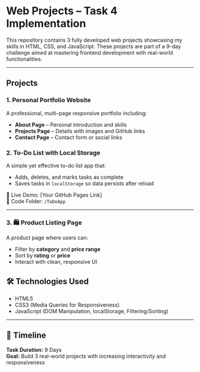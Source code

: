 #  Web Projects – Task 4 Implementation

This repository contains 3 fully developed web projects showcasing my skills in HTML, CSS, and JavaScript. These projects are part of a 9-day challenge aimed at mastering frontend development with real-world functionalities.

---

##  Projects

### 1. Personal Portfolio Website
A professional, multi-page responsive portfolio including:
- **About Page** – Personal introduction and skills
- **Projects Page** – Details with images and GitHub links
- **Contact Page** – Contact form or social links

### 2.  To-Do List with Local Storage
A simple yet effective to-do list app that:
- Adds, deletes, and marks tasks as complete
- Saves tasks in `localStorage` so data persists after reload

🔗 Live Demo: [Your GitHub Pages Link]  
📁 Code Folder: `/ToDoApp`

---

### 3. 🛍️ Product Listing Page
A product page where users can:
- Filter by **category** and **price range**
- Sort by **rating** or **price**
- Interact with clean, responsive UI

## 🛠️ Technologies Used
- HTML5  
- CSS3 (Media Queries for Responsiveness)  
- JavaScript (DOM Manipulation, localStorage, Filtering/Sorting)

---

## 📅 Timeline
**Task Duration:** 9 Days  
**Goal:** Build 3 real-world projects with increasing interactivity and responsiveness

